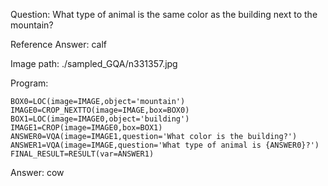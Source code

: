 Question: What type of animal is the same color as the building next to the mountain?

Reference Answer: calf

Image path: ./sampled_GQA/n331357.jpg

Program:

```
BOX0=LOC(image=IMAGE,object='mountain')
IMAGE0=CROP_NEXTTO(image=IMAGE,box=BOX0)
BOX1=LOC(image=IMAGE0,object='building')
IMAGE1=CROP(image=IMAGE0,box=BOX1)
ANSWER0=VQA(image=IMAGE1,question='What color is the building?')
ANSWER1=VQA(image=IMAGE,question='What type of animal is {ANSWER0}?')
FINAL_RESULT=RESULT(var=ANSWER1)
```
Answer: cow

